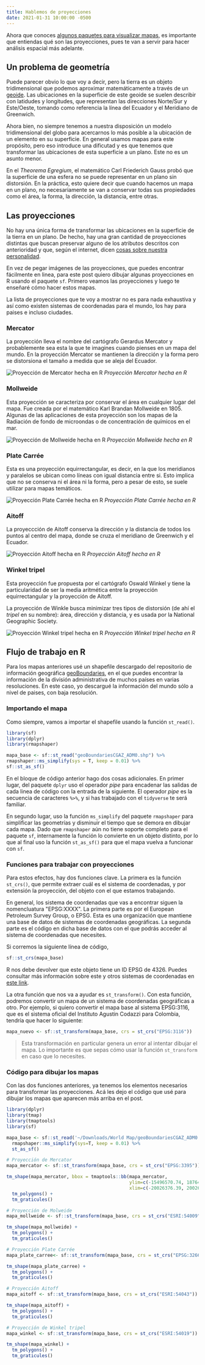 ```yaml
---
title: Hablemos de proyecciones
date: 2021-01-31 10:00:00 -0500
---
```


Ahora que conoces [algunos paquetes para visualizar mapas](https://camartinezbu.github.io/posts/4-paquetes-que-debes-conocer-para-hacer-mapas-en-r/), es importante que entiendas qué son las proyecciones, pues te van a servir para hacer análisis espacial más adelante.

## Un problema de geometría

Puede parecer obvio lo que voy a decir, pero la tierra es un objeto tridimensional que podemos aproximar matemáticamente a través de un [geoide](https://es.wikipedia.org/wiki/Geoide). Las ubicaciones en la superficie de este geoide se suelen describir con latidudes y longitudes, que representan las direcciones Norte/Sur y Este/Oeste, tomando como referencia la línea del Ecuador y el Meridiano de Greenwich.

Ahora bien, no siempre tenemos a nuestra disposición un modelo tridimensional del globo para acercarnos lo más posible a la ubicación de un elemento en su superficie. En general usamos mapas para este propósito, pero eso introduce una dificutad y es que tenemos que transformar las ubicaciones de esta superficie a un plano. Este no es un asunto menor.

En el *Theorema Egregium*, el matemático Carl Friederich Gauss probó que la superficie de una esfera no se puede representar en un plano sin distorsión. En la práctica, esto quiere decir que cuando hacemos un mapa en un plano, no necesariamente se van a conservar todas sus propiedades como el área, la forma, la dirección, la distancia, entre otras.

## Las proyecciones

No hay una única forma de transformar las ubicaciones en la superficie de la tierra en un plano. De hecho, hay una gran cantidad de proyecciones distintas que buscan preservar alguno de los atributos descritos con anterioridad y que, según el internet, dicen [cosas sobre nuestra personalidad](https://xkcd.com/977/).

En vez de pegar imágenes de las proyecciones, que puedes encontrar fácilmente en linea, para este post quiero dibujar algunas proyecciones en R usando el paquete `sf`. Primero veamos las proyecciones y luego te enseñaré cómo hacer estos mapas.

La lista de proyecciones que te voy a mostrar no es para nada exhaustiva y así como existen sistemas de coordenadas para el mundo, los hay para paises e incluso ciudades.

### Mercator

La proyección lleva el nombre del cartógrafo Gerardus Mercator y probablemente sea esta la que te imagines cuando pienses en un mapa del mundo. En la proyección Mercator se mantienen la dirección y la forma pero se distorsiona el tamaño a medida que se aleja del Ecuador.

![Proyección de Mercator hecha en R](mapa_mercator.png)
*Proyección Mercator hecha en R*

### Mollweide

Esta proyección se caracteriza por conservar el área en cualquier lugar del mapa. Fue creada por el matemático Karl Brandan Mollweide en 1805. Algunas de las aplicaciones de esta proyección son los mapas de la Radiación de fondo de microondas o de concentración de químicos en el mar.

![Proyección de Mollweide hecha en R](mapa_mollweide.png)
*Proyección Mollweide hecha en R*

### Plate Carrée

Esta es una proyección equirrectangular, es decir, en la que los meridianos y paralelos se ubican como líneas  con igual distancia entre si. Esto implica que no se conserva ni el área ni la forma, pero a pesar de esto, se suele utilizar para mapas temáticos.

![Proyección Plate Carrée hecha en R](mapa_plate_carree.png)
*Proyección Plate Carrée hecha en R*

### Aitoff

La proyeccción de Aitoff conserva la dirección y la distancia de todos los puntos al centro del mapa, donde se cruza el meridiano de Greenwich y el Ecuador.

![Proyección Aitoff hecha en R](mapa_aitoff.png)
*Proyección Aitoff hecha en R*

### Winkel tripel

Esta proyección fue propuesta por el cartógrafo Oswald Winkel y tiene la particularidad de ser la media aritmética entre la proyección equirrectangular y la proyección de Aitoff.

La proyección de Winkle busca minimizar tres tipos de distorsión (de ahí el *tripel* en su nombre): área, dirección y distancia, y es usada por la National Geographic Society.

![Proyección Winkel tripel hecha en R](mapa_winkel.png)
*Proyección Winkel tripel hecha en R*

## Flujo de trabajo en R

Para los mapas anteriores usé un shapefile descargado del repositorio de información geográfica [geoBoundaries](https://www.geoboundaries.org/index.html#tabs1-js), en el que puedes encontrar la información de la división administrativa de muchos países en varias resoluciones. En este caso, yo descargué la información del mundo sólo a nivel de paises, con baja resolución.

### Importando el mapa

Como siempre, vamos a importar el shapefile usando la función `st_read()`.

```r
library(sf)
library(dplyr)
library(rmapshaper)

mapa_base <- sf::st_read("geoBoundariesCGAZ_ADM0.shp") %>%
rmapshaper::ms_simplify(sys = T, keep = 0.01) %>%
sf::st_as_sf()
```

En el bloque de código anterior hago dos cosas adicionales. En primer lugar, del paquete `dplyr` uso el operador *pipe* para encadenar las salidas de cada linea de código con la entrada de la siguiente. El operador *pipe* es la secuencia de caracteres `%>%`, y si has trabajado con el `tidyverse` te será familiar.

En segundo lugar, uso la función `ms_simplify` del paquete `rmapshaper` para simplificar las geometrías y disminuir el tiempo que se demora en dibujar cada mapa. Dado que `rmapshaper` aún no tiene soporte completo para el paquete `sf`, internamente la función lo convierte en un objeto distinto, por lo que al final uso la función `st_as_sf()` para que el mapa vuelva a funcionar con `sf`.

### Funciones para trabajar con proyecciones

Para estos efectos, hay dos funciones clave. La primera es la función `st_crs()`, que permite extraer cuál es el sistema de coordenadas, y por extensión la proyección, del objeto con el que estamos trabajando. 

En general, los sistema de coordenadas que vas a encontrar siguen la nomencluatura "EPSG:XXXX". La primera parte es por el European Petroleum Survey Group, o EPSG. Esta es una organización que mantiene una base de datos de sistemas de coordenadas geográficas. La segunda parte es el código en dicha base de datos con el que podrás acceder al sistema de coordenadas que necesites.

Si corremos la siguiente línea de código, 

```r
sf::st_crs(mapa_base)
```

R nos debe devolver que este objeto tiene un ID EPSG de 4326. Puedes consultar más información sobre este y otros sistemas de coordenadas en [este link](https://epsg.io/4326).

La otra función que nos va a ayudar es `st_transform()`. Con esta función, podremos convertir un mapa de un sistema de coordenadas geográficas a otro. Por ejemplo, si quiero convertir el mapa base al sistema EPSG:3116, que es el sistema oficial del Instituto Agustin Codazzi para Colombia, tendría que hacer lo siguiente:

```r
mapa_nuevo <- sf::st_transform(mapa_base, crs = st_crs("EPSG:3116"))
```

> Esta transformación en particular genera un error al intentar dibujar el mapa. Lo importante es que sepas cómo usar la función `st_transform` en caso que lo necesites.

### Código para dibujar los mapas

Con las dos funciones anteriores, ya tenemos los elementos necesarios para transformar las proyecciones. Acá les dejo el código que usé para dibujar los mapas que aparecen más arriba en el post.

```r
library(dplyr)
library(tmap)
library(tmaptools)
library(sf)

mapa_base <- sf::st_read('~/Downloads/World Map/geoBoundariesCGAZ_ADM0.shp') %>%
  rmapshaper::ms_simplify(sys=T, keep = 0.01) %>%
  st_as_sf()

# Proyección de Mercator
mapa_mercator <- sf::st_transform(mapa_base, crs = st_crs("EPSG:3395"))

tm_shape(mapa_mercator, bbox = tmaptools::bb(mapa_mercator, 
                                             ylim=c(-15496570.74, 18764656.23),
                                             xlim=c(-20026376.39, 20026376.39))) +
  tm_polygons() +
  tm_graticules()

# Proyección de Molweide
mapa_mollweide <- sf::st_transform(mapa_base, crs = st_crs("ESRI:54009"))

tm_shape(mapa_mollweide) +
  tm_polygons() +
  tm_graticules()

# Proyección Plate Carrée
mapa_plate_carree<- sf::st_transform(mapa_base, crs = st_crs("EPSG:32662"))

tm_shape(mapa_plate_carree) +
  tm_polygons() +
  tm_graticules()

# Proyección Aitoff
mapa_aitoff <- sf::st_transform(mapa_base, crs = st_crs("ESRI:54043"))

tm_shape(mapa_aitoff) +
  tm_polygons() +
  tm_graticules()

# Proyección de Winkel tripel
mapa_winkel <- sf::st_transform(mapa_base, crs = st_crs("ESRI:54019"))

tm_shape(mapa_winkel) +
  tm_polygons() +
  tm_graticules()
```
